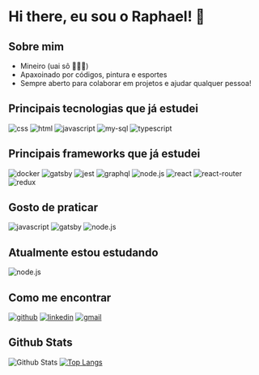 # Hi there, eu sou o Raphael! 👋


## Sobre mim
- Mineiro (uai sô 🔺🇧🇷)
- Apaxoinado por códigos, pintura e esportes
- Sempre aberto para colaborar em projetos e ajudar qualquer pessoa!

## Principais tecnologias que já estudei
![css](https://img.shields.io/badge/CSS3-1572B6?style=for-the-badge&logo=css3&logoColor=white)
![html](https://img.shields.io/badge/HTML5-E34F26?style=for-the-badge&logo=html5&logoColor=white)
![javascript](https://img.shields.io/badge/JavaScript-323330?style=for-the-badge&logo=javascript&logoColor=F7DF1E)
![my-sql](https://img.shields.io/badge/MySQL-005C84?style=for-the-badge&logo=mysql&logoColor=white)
![typescript](https://img.shields.io/badge/TypeScript-007ACC?style=for-the-badge&logo=typescript&logoColor=white)

## Principais frameworks que já estudei
![docker](https://img.shields.io/badge/Docker-2CA5E0?style=for-the-badge&logo=docker&logoColor=white)
![gatsby](https://img.shields.io/badge/Gatsby-663399?style=for-the-badge&logo=gatsby&logoColor=white)
![jest](https://img.shields.io/badge/Jest-C21325?style=for-the-badge&logo=jest&logoColor=white)
![graphql](https://img.shields.io/badge/GraphQl-E10098?style=for-the-badge&logo=graphql&logoColor=white)
![node.js](https://img.shields.io/badge/Node.js-339933?style=for-the-badge&logo=nodedotjs&logoColor=white)
![react](https://img.shields.io/badge/React-20232A?style=for-the-badge&logo=react&logoColor=61DAFB)
![react-router](https://img.shields.io/badge/React_Router-CA4245?style=for-the-badge&logo=react-router&logoColor=white)
![redux](https://img.shields.io/badge/Redux-593D88?style=for-the-badge&logo=redux&logoColor=white)

## Gosto de praticar
![javascript](https://img.shields.io/badge/JavaScript-323330?style=for-the-badge&logo=javascript&logoColor=F7DF1E)
![gatsby](https://img.shields.io/badge/Gatsby-663399?style=for-the-badge&logo=gatsby&logoColor=white)
![node.js](https://img.shields.io/badge/Node.js-339933?style=for-the-badge&logo=nodedotjs&logoColor=white)

## Atualmente estou estudando
![node.js](https://img.shields.io/badge/Node.js-339933?style=for-the-badge&logo=nodedotjs&logoColor=white)

## Como me encontrar
[![github](https://img.shields.io/badge/GitHub-100000?style=for-the-badge&logo=github&logoColor=white)](https://github.com/raphaelprsilva/)
[![linkedin](https://img.shields.io/badge/LinkedIn-0077B5?style=for-the-badge&logo=linkedin&logoColor=white)](https://www.linkedin.com/in/raphael-pereira-silva/)
[![gmail](https://img.shields.io/badge/Gmail-D14836?style=for-the-badge&logo=gmail&logoColor=white)](raphaelprsilva@gmail.com)


## Github Stats
![Github Stats](https://github-readme-stats.vercel.app/api?username=raphaelprsilva&layout=compact&theme=gruvbox)
[![Top Langs](https://github-readme-stats.vercel.app/api/top-langs/?username=raphaelprsilva&layout=compact&theme=gruvbox)](mailto:https://github.com/anuraghazra/github-readme-stats)
